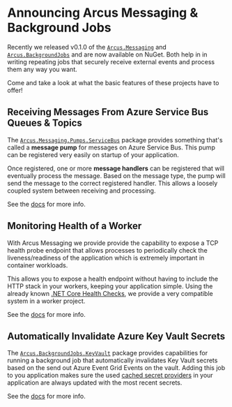 # Announcing Arcus Messaging & Background Jobs

Recently we released v0.1.0 of the [`Arcus.Messaging`](https://github.com/arcus-azure/arcus.messaging/releases/tag/v0.1.0) and [`Arcus.BackgroundJobs`](https://github.com/arcus-azure/arcus.backgroundjobs/releases/tag/v0.1.0) and are now available on NuGet.
Both help in in writing repeating jobs that securely receive external events and process them any way you want.

Come and take a look at what the basic features of these projects have to offer!

## Receiving Messages From Azure Service Bus Queues & Topics

The [`Arcus.Messaging.Pumps.ServiceBus`](https://www.nuget.org/packages/Arcus.Messaging.Pumps.ServiceBus/) package provides something that's called a **message pump** for messages on Azure Service Bus.
This pump can be registered very easily on startup of your application.

Once registered, one or more **message handlers** can be registered that will eventually process the message. 
Based on the message type, the pump will send the message to the correct registered handler.
This allows a loosely coupled system between receiving and processing.

See the [docs](https://messaging.arcus-azure.net/features/message-pumps/service-bus) for more info.

## Monitoring Health of a Worker

With Arcus Messaging we provide provide the capability to expose a TCP health probe endpoint that allows processes to periodically check the liveness/readiness of the application which is extremely important in container workloads.

This allows you to expose a health endpoint without having to include the HTTP stack in your workers, keeping your application simple.
Using the already known [.NET Core Health Checks](https://docs.microsoft.com/en-us/aspnet/core/host-and-deploy/health-checks?view=aspnetcore-3.1), we provide a very compatible system in a worker project.

See the [docs](https://messaging.arcus-azure.net/features/tcp-health-probe) for more info.

## Automatically Invalidate Azure Key Vault Secrets

The [`Arcus.BackgroundJobs.KeyVault`](https://www.nuget.org/packages/Arcus.BackgroundJobs.KeyVault/) package provides capabilities for running a background job that automatically invalidates Key Vault secrets based on the send out Azure Event Grid Events on the vault.
Adding this job to you application makes sure the used [cached secret providers](https://security.arcus-azure.net/features/secrets/general) in your application are always updated with the most recent secrets.

See the [docs](https://background-jobs.arcus-azure.net/features/security/auto-invalidate-secrets) for more info.
